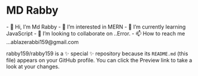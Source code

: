 <h1>MD Rabby</h1> 
- 👋 Hi, I’m Md Rabby
- 👀 I’m interested in MERN
- 🌱 I’m currently learning JavaScript
- 💞️ I’m looking to collaborate on ..Error.
- 📫 How to reach me ...ablazerabbi159@gmail.com

rabby159/rabby159 is a ✨ special ✨ repository because its `README.md` (this file) appears on your GitHub profile.
You can click the Preview link to take a look at your changes.
